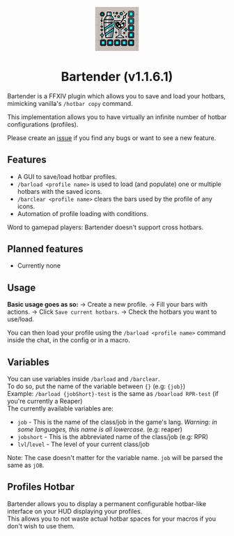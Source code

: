 <p align="center" width="50%">
    <img width="20%" src="Bartender/images/icon.png">
</p><h1 align="center">Bartender (v1.1.6.1)</h1>

Bartender is a FFXIV plugin which allows you to save and load your hotbars, mimicking vanilla's `/hotbar copy` command.

This implementation allows you to have virtually an infinite number of hotbar configurations (profiles).

Please create an [issue](https://github.com/AtaeKurri/Bartender/issues/new) if you find any bugs or want to see a new feature.

## Features

* A GUI to save/load hotbar profiles.
* `/barload <profile name>` is used to load (and populate) one or multiple hotbars with the saved icons.
* `/barclear <profile name>` clears the bars used by the profile of any icons.
* Automation of profile loading with conditions.

Word to gamepad players: Bartender doesn't support cross hotbars.

## Planned features

* Currently none

## Usage

**Basic usage goes as so:**
-> Create a new profile.
-> Fill your bars with actions.
-> Click `Save current hotbars`.
-> Check the hotbars you want to use/load.

You can then load your profile using the `/barload <profile name>` command inside the chat, in the config or in a macro.

## Variables

You can use variables inside `/barload` and `/barclear`.<br>
To do so, put the name of the variable between `{}` (e.g: `{job}`)<br>
Example: `/barload {jobShort}-test` is the same as `/boarload RPR-test` (if you're currently a Reaper)<br>
The currently available variables are:
- `job` - This is the name of the class/job in the game's lang. *Warning: in some languages, this name is all lowercase.* (e.g: reaper)
- `jobshort` - This is the abbreviated name of the class/job (e.g: RPR)
- `lvl`/`level` - The level of your current class/job

Note: The case doesn't matter for the variable name. `job` will be parsed the same as `jOB`.

## Profiles Hotbar

Bartender allows you to display a permanent configurable hotbar-like interface on your HUD displaying your profiles.<br>
This allows you to not waste actual hotbar spaces for your macros if you don't wish to use them.
